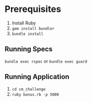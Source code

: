 # Prerequisites

1. Install Ruby
2. `gem install bundler`
3. `bundle install`

## Running Specs

`bundle exec rspec` or `bundle exec guard`

## Running Application

1. `cd cm_challenge`
2. `ruby bonus.rb -p 5000`